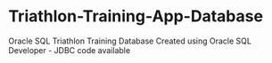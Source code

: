 # Triathlon-Training-App-Database
Oracle SQL Triathlon Training Database
Created using Oracle SQL Developer - JDBC code available
